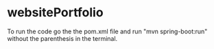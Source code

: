 # websitePortfolio

To run the code go the the pom.xml file and run "mvn spring-boot:run" without the parenthesis in the terminal.
